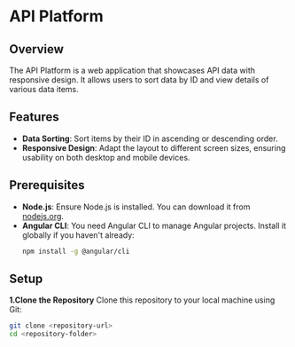 # API Platform

## Overview

The API Platform is a web application that showcases API data with responsive design. It allows users to sort data by ID and view details of various data items.

## Features

- **Data Sorting**: Sort items by their ID in ascending or descending order.
- **Responsive Design**: Adapt the layout to different screen sizes, ensuring usability on both desktop and mobile devices.

## Prerequisites

- **Node.js**: Ensure Node.js is installed. You can download it from [nodejs.org](https://nodejs.org/).
- **Angular CLI**: You need Angular CLI to manage Angular projects. Install it globally if you haven't already:
  ```bash
  npm install -g @angular/cli

## Setup
**1.Clone the Repository**
Clone this repository to your local machine using Git:
  ```bash
  git clone <repository-url>
  cd <repository-folder>
